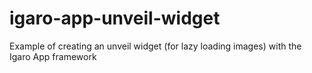 # igaro-app-unveil-widget
Example of creating an unveil widget (for lazy loading images) with the Igaro App framework
